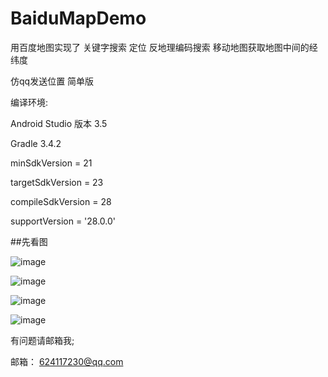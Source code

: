 # BaiduMapDemo
用百度地图实现了  关键字搜索   定位      反地理编码搜索   移动地图获取地图中间的经纬度   

 仿qq发送位置 简单版
 
 编译环境:
 
 Android Studio 版本 3.5
 
 Gradle 3.4.2
 
 minSdkVersion = 21
 
 targetSdkVersion = 23
 
 compileSdkVersion = 28
 
 supportVersion = '28.0.0'

 
 ##先看图
 
 
![image](https://github.com/Yuanarcheannovice/BaiduMapDemo/blob/master/image/1.png)
 
 ![image](https://github.com/Yuanarcheannovice/BaiduMapDemo/blob/master/image/2.png)

 ![image](https://github.com/Yuanarcheannovice/BaiduMapDemo/blob/master/image/3.png)

  ![image](https://github.com/Yuanarcheannovice/BaiduMapDemo/blob/master/image/baidudemo.gif)



 有问题请邮箱我;
 
 邮箱： 624117230@qq.com
